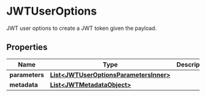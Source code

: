 

# JWTUserOptions

JWT user options to create a JWT token given the payload.

## Properties

| Name | Type | Description | Notes |
|------------ | ------------- | ------------- | -------------|
|**parameters** | [**List&lt;JWTUserOptionsParametersInner&gt;**](JWTUserOptionsParametersInner.md) |  |  [optional] |
|**metadata** | [**List&lt;JWTMetadataObject&gt;**](JWTMetadataObject.md) |  |  [optional] |



